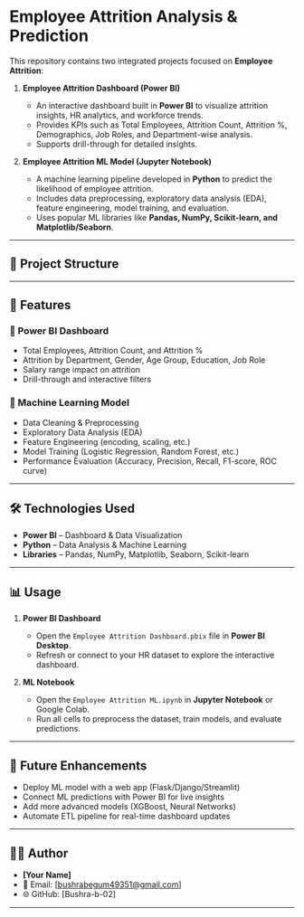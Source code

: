 # Employee Attrition Analysis & Prediction

This repository contains two integrated projects focused on **Employee Attrition**:

1. **Employee Attrition Dashboard (Power BI)**  
   - An interactive dashboard built in **Power BI** to visualize attrition insights, HR analytics, and workforce trends.  
   - Provides KPIs such as Total Employees, Attrition Count, Attrition %, Demographics, Job Roles, and Department-wise analysis.  
   - Supports drill-through for detailed insights.  

2. **Employee Attrition ML Model (Jupyter Notebook)**  
   - A machine learning pipeline developed in **Python** to predict the likelihood of employee attrition.  
   - Includes data preprocessing, exploratory data analysis (EDA), feature engineering, model training, and evaluation.  
   - Uses popular ML libraries like **Pandas, NumPy, Scikit-learn, and Matplotlib/Seaborn**.  

---

## 📂 Project Structure


---

## 🚀 Features

### 🔹 Power BI Dashboard
- Total Employees, Attrition Count, and Attrition %
- Attrition by Department, Gender, Age Group, Education, Job Role
- Salary range impact on attrition
- Drill-through and interactive filters  

### 🔹 Machine Learning Model
- Data Cleaning & Preprocessing  
- Exploratory Data Analysis (EDA)  
- Feature Engineering (encoding, scaling, etc.)  
- Model Training (Logistic Regression, Random Forest, etc.)  
- Performance Evaluation (Accuracy, Precision, Recall, F1-score, ROC curve)  

---

## 🛠️ Technologies Used

- **Power BI** – Dashboard & Data Visualization  
- **Python** – Data Analysis & Machine Learning  
- **Libraries** – Pandas, NumPy, Matplotlib, Seaborn, Scikit-learn  

---

## 📊 Usage

1. **Power BI Dashboard**  
   - Open the `Employee Attrition Dashboard.pbix` file in **Power BI Desktop**.  
   - Refresh or connect to your HR dataset to explore the interactive dashboard.  

2. **ML Notebook**  
   - Open the `Employee Attrition ML.ipynb` in **Jupyter Notebook** or Google Colab.  
   - Run all cells to preprocess the dataset, train models, and evaluate predictions.  

---

## 📌 Future Enhancements
- Deploy ML model with a web app (Flask/Django/Streamlit)  
- Connect ML predictions with Power BI for live insights  
- Add more advanced models (XGBoost, Neural Networks)  
- Automate ETL pipeline for real-time dashboard updates  

---

## 👩‍💻 Author
- **[Your Name]**  
- 📧 Email: [bushrabegum49351@gmail.com]  
- 🌐 GitHub: [Bushra-b-02]  

---


